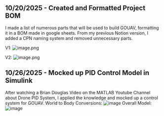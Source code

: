 <!--
  ===================    !!READ THIS NOTICE!!   ====================
  DO NOT edit this file manually. Your changes WILL BE OVERWRITTEN!
  This journal is auto generated and updated by Hack Club Blueprint.
  To edit this file, please edit your journal entries on Blueprint.
  ==================================================================
-->

## 10/20/2025 - Created and Formatted Project BOM   

I made a list of numerous parts that will be used to build GOUAV, formatting it in a BOM made in google sheets. From my previous Notion version, I added a CPN naming system and removed unnecessary parts.

V1:
![image.png](https://blueprint.hackclub.com/user-attachments/blobs/proxy/eyJfcmFpbHMiOnsiZGF0YSI6Mzg1OCwicHVyIjoiYmxvYl9pZCJ9fQ==--394ac9e2e679d60fa6e84c6cdc9985e72ee6657f/image.png)

V2: 
![image.png](https://blueprint.hackclub.com/user-attachments/blobs/proxy/eyJfcmFpbHMiOnsiZGF0YSI6Mzg1NywicHVyIjoiYmxvYl9pZCJ9fQ==--5def1b00b8fe454e1b937ec5b7ee05574dd3ddcc/image.png)
  

## 10/26/2025 - Mocked up PID Control Model in Simulink  

After watching a Brian Douglas Video on the MATLAB Youtube Channel about Drone PID System, I applied the knowledge and mocked up a control system for GOUAV.
World to Body Conversions: 
 ![image](https://blueprint.hackclub.com/user-attachments/blobs/proxy/eyJfcmFpbHMiOnsiZGF0YSI6NTgzNywicHVyIjoiYmxvYl9pZCJ9fQ==--016b085edd38a40b7a83cb661fe0415971aa3c68/image.png)
Overall Model: 
![image](https://blueprint.hackclub.com/user-attachments/blobs/proxy/eyJfcmFpbHMiOnsiZGF0YSI6NTgzOCwicHVyIjoiYmxvYl9pZCJ9fQ==--415e939bda0282ed42d91db174c66f8872dc6b4a/image.png)

  

